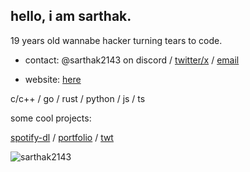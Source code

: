 ## hello, i am sarthak.

19 years old wannabe hacker turning tears to code.

- contact: @sarthak2143 on discord / [twitter/x](https://x.com/sarthak2143) / [email](mailto:sarthaktomar2143@gmail.com)

- website: [here](https://portfolio-sarthak2143s-projects.vercel.app/)

c/c++ / go / rust / python / js / ts

some cool projects:

[spotify-dl](https://github.com/Sarthak2143/spotify-dl) / [portfolio](https://github.com/Sarthak2143/portfolio) / [twt](https://github.com/Sarthak2143/twt)

![sarthak2143](https://count.getloli.com/@:Sarthak2143)
